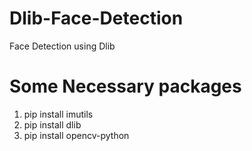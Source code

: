 # Dlib-Face-Detection
Face Detection using Dlib

# Some Necessary packages
1. pip install imutils
2. pip install dlib
3. pip install opencv-python
